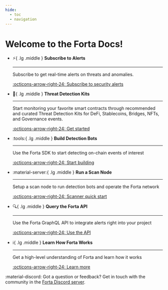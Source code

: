 ```yaml
---
hide:
  - toc
  - navigation
---
```


# Welcome to the Forta Docs!


<div class="grid cards" markdown>


-   :zap:{ .lg .middle } __Subscribe to Alerts__

    ---

    Subscribe to get real-time alerts on threats and anomalies.

    [:octicons-arrow-right-24: Subscribe to security alerts](subscribe-to-alerts.md)

-   :toolbox:{ .lg .middle } __Threat Detection Kits__

    ---

    Start monitoring your favorite smart contracts through recommended and curated Threat Detection Kits for DeFi, Stablecoins, Bridges, NFTs, and Governance events.

    [:octicons-arrow-right-24: Get started](threat-detection-kits.md)

-   :tools:{ .lg .middle } __Build Detection Bots__

    ---

    Use the Forta SDK to start detecting on-chain events of interest

    [:octicons-arrow-right-24: Start building](getting-started.md)

-   :material-server:{ .lg .middle } __Run a Scan Node__

    ---

    Setup a scan node to run detection bots and operate the Forta network

    [:octicons-arrow-right-24: Scanner quick start](scanner-quickstart.md)

-   :mag:{ .lg .middle } __Query the Forta API__

    ---

    Use the Forta GraphQL API to integrate alerts right into your project

    [:octicons-arrow-right-24: Use the API](api.md)

-   :information_source:{ .lg .middle } __Learn How Forta Works__

    ---

    Get a high-level understanding of Forta and learn how it works

    [:octicons-arrow-right-24: Learn more](what-is-forta.md)

</div>

:material-discord: Got a question or feedback? Get in touch with the community in the [Forta Discord server](https://discord.gg/DUju5Dh4J9).
